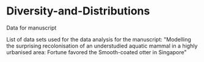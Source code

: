 # Diversity-and-Distributions
Data for manuscript

List of data sets used for the data analysis for the manuscript: 
"Modelling the surprising recolonisation of an understudied aquatic mammal in a highly urbanised area: Fortune favored the Smooth-coated otter in Singapore"
